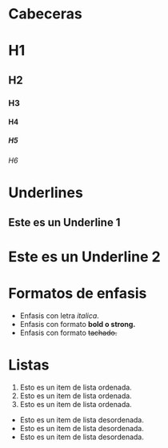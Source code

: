 # Cabeceras

# H1

## H2

### H3

#### H4

##### H5

###### H6

# Underlines

## Este es un Underline 1

# Este es un Underline 2

# Formatos de enfasis

- Enfasis con letra _italica_.
- Enfasis con formato **bold o strong.**
- Enfasis con formato ~~tachado.~~

# Listas

1. Esto es un item de lista ordenada.
2. Esto es un item de lista ordenada.
3. Esto es un item de lista ordenada.

- Esto es un item de lista desordenada.
- Esto es un item de lista desordenada.
- Esto es un item de lista desordenada.
